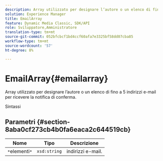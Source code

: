 ```yaml
---
description: Array utilizzato per designare l’autore o un elenco di fino a 5 indirizzi e-mail per ricevere la notifica di conferma.
solution: Experience Manager
title: EmailArray
feature: Dynamic Media Classic, SDK/API
role: Sviluppatore,Amministratore
translation-type: tm+mt
source-git-commit: 052bfcbcf1bd4ccf60afa7e3325bf58dd07cba85
workflow-type: tm+mt
source-wordcount: '57'
ht-degree: 8%

---
```



# EmailArray{#emailarray}

Array utilizzato per designare l’autore o un elenco di fino a 5 indirizzi e-mail per ricevere la notifica di conferma.

Sintassi

## Parametri {#section-8aba0cf273cb4b0fa6eaca2c644519cb}

| Nome | Tipo | Descrizione |
|---|---|---|
| `*`elementi`*` | `xsd:string` | indirizzi e-mail. |

